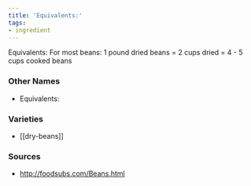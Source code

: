 ```yaml
---
title: 'Equivalents:'
tags:
- ingredient
---
```

Equivalents: For most beans: 1 pound dried beans = 2 cups dried = 4 - 5 cups cooked beans

### Other Names

* Equivalents:

### Varieties

* [[dry-beans]]

### Sources
* http://foodsubs.com/Beans.html
